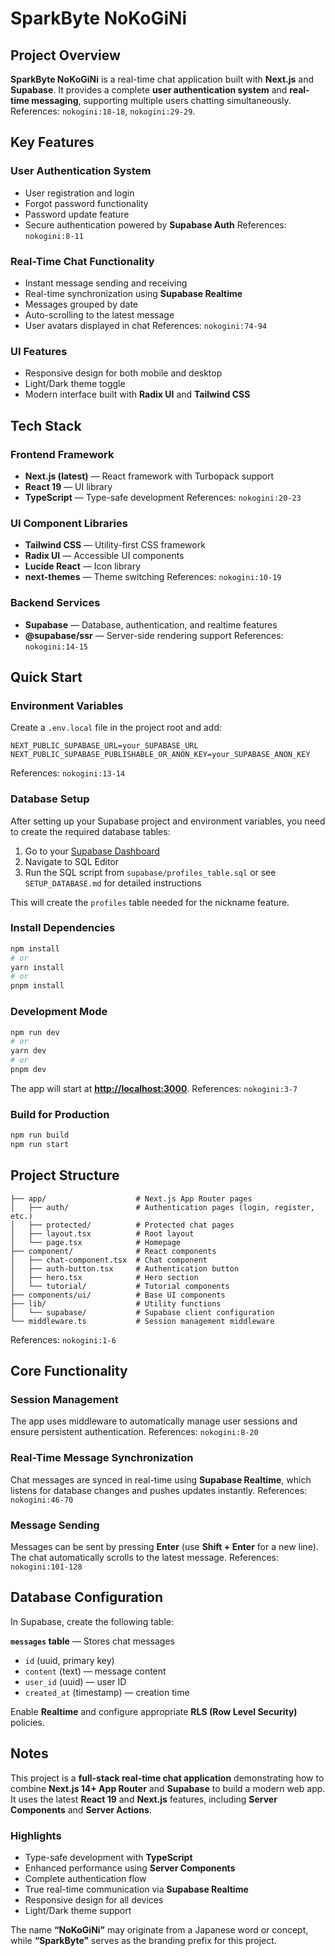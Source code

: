 # SparkByte NoKoGiNi

## Project Overview

**SparkByte NoKoGiNi** is a real-time chat application built with **Next.js** and **Supabase**.
It provides a complete **user authentication system** and **real-time messaging**, supporting multiple users chatting simultaneously.
References: `nokogini:18-18`, `nokogini:29-29`.

## Key Features

### User Authentication System

* User registration and login
* Forgot password functionality
* Password update feature
* Secure authentication powered by **Supabase Auth**
  References: `nokogini:8-11`

### Real-Time Chat Functionality

* Instant message sending and receiving
* Real-time synchronization using **Supabase Realtime**
* Messages grouped by date
* Auto-scrolling to the latest message
* User avatars displayed in chat
  References: `nokogini:74-94`

### UI Features

* Responsive design for both mobile and desktop
* Light/Dark theme toggle
* Modern interface built with **Radix UI** and **Tailwind CSS**

## Tech Stack

### Frontend Framework

* **Next.js (latest)** — React framework with Turbopack support
* **React 19** — UI library
* **TypeScript** — Type-safe development
  References: `nokogini:20-23`

### UI Component Libraries

* **Tailwind CSS** — Utility-first CSS framework
* **Radix UI** — Accessible UI components
* **Lucide React** — Icon library
* **next-themes** — Theme switching
  References: `nokogini:10-19`

### Backend Services

* **Supabase** — Database, authentication, and realtime features
* **@supabase/ssr** — Server-side rendering support
  References: `nokogini:14-15`

## Quick Start

### Environment Variables

Create a `.env.local` file in the project root and add:

```
NEXT_PUBLIC_SUPABASE_URL=your_SUPABASE_URL
NEXT_PUBLIC_SUPABASE_PUBLISHABLE_OR_ANON_KEY=your_SUPABASE_ANON_KEY
```

References: `nokogini:13-14`

### Database Setup

After setting up your Supabase project and environment variables, you need to create the required database tables:

1. Go to your [Supabase Dashboard](https://app.supabase.com)
2. Navigate to SQL Editor
3. Run the SQL script from `supabase/profiles_table.sql` or see `SETUP_DATABASE.md` for detailed instructions

This will create the `profiles` table needed for the nickname feature.

### Install Dependencies

```bash
npm install
# or
yarn install
# or
pnpm install
```

### Development Mode

```bash
npm run dev
# or
yarn dev
# or
pnpm dev
```

The app will start at **[http://localhost:3000](http://localhost:3000)**.
References: `nokogini:3-7`

### Build for Production

```bash
npm run build
npm run start
```

## Project Structure

```
├── app/                    # Next.js App Router pages
│   ├── auth/               # Authentication pages (login, register, etc.)
│   ├── protected/          # Protected chat pages
│   ├── layout.tsx          # Root layout
│   └── page.tsx            # Homepage
├── component/              # React components
│   ├── chat-component.tsx  # Chat component
│   ├── auth-button.tsx     # Authentication button
│   ├── hero.tsx            # Hero section
│   └── tutorial/           # Tutorial components
├── components/ui/          # Base UI components
├── lib/                    # Utility functions
│   └── supabase/           # Supabase client configuration
└── middleware.ts           # Session management middleware
```

References: `nokogini:1-6`

## Core Functionality

### Session Management

The app uses middleware to automatically manage user sessions and ensure persistent authentication.
References: `nokogini:8-20`

### Real-Time Message Synchronization

Chat messages are synced in real-time using **Supabase Realtime**, which listens for database changes and pushes updates instantly.
References: `nokogini:46-70`

### Message Sending

Messages can be sent by pressing **Enter** (use **Shift + Enter** for a new line).
The chat automatically scrolls to the latest message.
References: `nokogini:101-128`

## Database Configuration

In Supabase, create the following table:

**`messages` table** — Stores chat messages

* `id` (uuid, primary key)
* `content` (text) — message content
* `user_id` (uuid) — user ID
* `created_at` (timestamp) — creation time

Enable **Realtime** and configure appropriate **RLS (Row Level Security)** policies.

## Notes

This project is a **full-stack real-time chat application** demonstrating how to combine **Next.js 14+ App Router** and **Supabase** to build a modern web app.
It uses the latest **React 19** and **Next.js** features, including **Server Components** and **Server Actions**.

### Highlights

* Type-safe development with **TypeScript**
* Enhanced performance using **Server Components**
* Complete authentication flow
* True real-time communication via **Supabase Realtime**
* Responsive design for all devices
* Light/Dark theme support

The name **“NoKoGiNi”** may originate from a Japanese word or concept, while **“SparkByte”** serves as the branding prefix for this project.